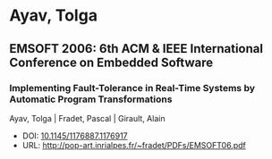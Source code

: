 # Ayav, Tolga

## EMSOFT 2006: 6th ACM & IEEE International Conference on Embedded Software

### Implementing Fault-Tolerance in Real-Time Systems by Automatic Program Transformations
Ayav, Tolga | Fradet, Pascal | Girault, Alain
* DOI: [10.1145/1176887.1176917](https://doi.org/10.1145/1176887.1176917)
* URL: <http://pop-art.inrialpes.fr/~fradet/PDFs/EMSOFT06.pdf>

